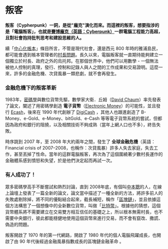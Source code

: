 # 叛客

**叛客（Cypherpunk）一詞，是從"龐克"演化而來。而這裡的叛客，想要指涉的是「電腦叛客」，也就是**[**賽博龐克（英語：Cyberpunk）**](https://zh.wikipedia.org/wiki/%E8%B5%9B%E5%8D%9A%E6%9C%8B%E5%85%8B)**一群電腦工程能力高超，且對社會抱持批判思考和建設思維的人。**

續「[中心化帳本](zhong-xin-hua-ben.md)」條目所言，不管是現代社會，還是西元 800 年時的雅浦島民，都可能會遇到帳本管理者的[村長問題](zhong-xin-hua-ben.md#cun-le)。長久以來，電腦叛客就一直期待能夠建立一個獨立於村長、政府之外的烏托邦。在那個世界中，他們可以用數學 - 一個無法被他人控制的真理，發行、控制和記錄人與人之間的工作成果和交易證明。這麼一來，許多的金融危機、次貸風暴一類悲劇，就不會再發生。

### 金融危機下的叛客革新

1983年，[密碼學](blockchain-dev/cryptography/)與數位貨幣先驅，數學家大衛．丘姆（[David Chaum](https://en.wikipedia.org/wiki/David_Chaum)）率先發表了論文，闡述了用密碼學創造 **電子貨幣**（[Electronic Money](https://en.wikipedia.org/wiki/Digital_currency)）的可能性，並且發行 [Ecash](https://en.wikipedia.org/wiki/Ecash)，後來在 1990 年代創辦了 [DigiCash](https://en.wikipedia.org/wiki/DigiCash) ，其他人也跟進創造了 B-Money、e-Gold、e-Money、bitGold、e-Cash 等等電子貨幣系統的嘗試，但都因為政府和銀行的阻撓，以及相關技術不夠成熟（當年上網人口也不多），終告失敗。

時序跳到 2007 年，至 2008 年大約兩年之間，發生了 **全球金融危機**（英語：Financial crisis of 2007–2008，也稱作：次貸風暴）許多人失去家庭，失去工作，甚至丟掉了性命。當年的這群電腦叛客，再次為了這個圍繞著少數村長運作的金融體系感到憤怒和失望，於是他們決定起而再試一次。

### 有人成功了！

眾多密碼學高手不斷嘗試和熱烈討論，直到 2008年底，有個叫[中本聰](mi-yin/zhong-ben/)的人，在線上論壇上發表了一篇全新的論文，論文當中描述了一種全新的方法，將許多前人的失敗處剔除掉，將不同的優點結合起來，截長補短，稱作「[區塊鏈](chain.md)」，並且依據這個方法構思了一個想像中的全新數位貨幣，叫做「[比特幣](bi-te.md)」。根據他的猜想，這個貨幣體系將不需要建立在交易雙方相互信任的基礎之上，所以根本無需村長，也不需要中央銀行，彼此都能穩健地使用這個貨幣來進行交易，而不會有竄改、撒謊、偽造的問題。

叛客開啟了 1970 年的第一代網路，開啟了 1980 年代的個人電腦飛躍成長，也開啟了由 90 年代後經過金融風暴指數成長的區塊鏈金融革命 。




